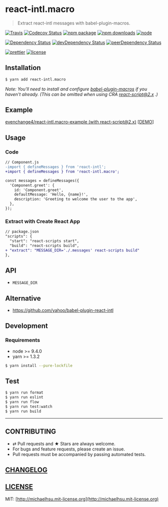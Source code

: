 # react-intl.macro

> Extract react-intl messages with babel-plugin-macros.

[![Travis][build-badge]][build]
[![Codecov Status][codecov-badge]][codecov]
[![npm package][npm-badge]][npm]
[![npm downloads][npm-downloads]][npm]
[![node][node]]()

[![Dependency Status][dependency-badge]][dependency]
[![devDependency Status][devdependency-badge]][devdependency]
[![peerDependency Status][peerdependency-badge]][peerdependency]

[![prettier][prettier-badge]][prettier]
[![license][license-badge]][license]

## Installation

```sh
$ yarn add react-intl.macro
```

_Note: You'll need to install and configure [babel-plugin-macros](https://github.com/kentcdodds/babel-plugin-macros) if you haven't already. (This can be omitted when using CRA [react-script@2.x](https://github.com/facebookincubator/create-react-app/issues/3815) .)_

## Example

[evenchange4/react-intl.macro-example (with react-script@2.x)](https://github.com/evenchange4/react-intl.macro-example) [[DEMO](https://react-intlmacro.netlify.com/)]

## Usage

### Code

```diff
// Component.js
-import { defineMessages } from 'react-intl';
+import { defineMessages } from 'react-intl.macro';

const messages = defineMessages({
  'Component.greet': {
    id: 'Component.greet',
    defaultMessage: 'Hello, {name}!',
    description: 'Greeting to welcome the user to the app',
  },
});
```

### Extract with Create React App

```diff
// package.json
"scripts": {
  "start": "react-scripts start",
  "build": "react-scripts build",
+ "extract": "MESSAGE_DIR='./.messages' react-scripts build"
},
```

## API

* `MESSAGE_DIR`

## Alternative

* https://github.com/yahoo/babel-plugin-react-intl

## Development

### Requirements

* node >= 9.4.0
* yarn >= 1.3.2

```sh
$ yarn install --pure-lockfile
```

## Test

```sh
$ yarn run format
$ yarn run eslint
$ yarn run flow
$ yarn run test:watch
$ yarn run build
```

---

## CONTRIBUTING

* ⇄ Pull requests and ★ Stars are always welcome.
* For bugs and feature requests, please create an issue.
* Pull requests must be accompanied by passing automated tests.

## [CHANGELOG](CHANGELOG.md)

## [LICENSE](LICENSE)

MIT: [http://michaelhsu.mit-license.org](http://michaelhsu.mit-license.org)

[build-badge]: https://img.shields.io/travis/evenchange4/react-intl.macro/master.svg?style=flat-square
[build]: https://travis-ci.org/evenchange4/react-intl.macro
[npm-badge]: https://img.shields.io/npm/v/react-intl.macro.svg?style=flat-square
[npm]: https://www.npmjs.org/package/react-intl.macro
[codecov-badge]: https://img.shields.io/codecov/c/github/evenchange4/react-intl.macro.svg?style=flat-square
[codecov]: https://codecov.io/github/evenchange4/react-intl.macro?branch=master
[node]: https://img.shields.io/node/v/react-intl.macro.svg?style=flat-square
[npm-downloads]: https://img.shields.io/npm/dt/react-intl.macro.svg?style=flat-square
[license-badge]: https://img.shields.io/npm/l/react-intl.macro.svg?style=flat-square
[license]: http://michaelhsu.mit-license.org/
[dependency-badge]: https://david-dm.org/evenchange4/react-intl.macro.svg?style=flat-square
[dependency]: https://david-dm.org/evenchange4/react-intl.macro
[devdependency-badge]: https://david-dm.org/evenchange4/react-intl.macro/dev-status.svg?style=flat-square
[devdependency]: https://david-dm.org/evenchange4/react-intl.macro#info=devDependencies
[peerdependency-badge]: https://david-dm.org/evenchange4/react-intl.macro/peer-status.svg?style=flat-square
[peerdependency]: https://david-dm.org/evenchange4/react-intl.macro#info=peerDependencies
[prettier-badge]: https://img.shields.io/badge/styled_with-prettier-ff69b4.svg?style=flat-square
[prettier]: https://github.com/prettier/prettier
